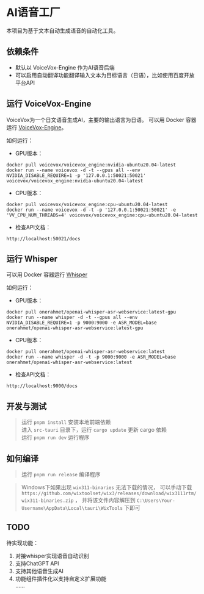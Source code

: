 # AI语音工厂

本项目为基于文本自动生成语音的自动化工具。

## 依赖条件

- 默认以 VoiceVox-Engine 作为AI语音后端
- 可以启用自动翻译功能翻译输入文本为目标语言（日语），比如使用百度开放平台API

## 运行 VoiceVox-Engine

VoiceVox为一个日文语音生成AI，主要的输出语言为日语。
可以用 Docker 容器运行 [VoiceVox-Engine](https://github.com/VOICEVOX/voicevox_engine)。

如何运行：

- GPU版本：
```
docker pull voicevox/voicevox_engine:nvidia-ubuntu20.04-latest
docker run --name voicevox -d -t --gpus all --env NVIDIA_DISABLE_REQUIRE=1 -p '127.0.0.1:50021:50021' voicevox/voicevox_engine:nvidia-ubuntu20.04-latest
```

- CPU版本：
```
docker pull voicevox/voicevox_engine:cpu-ubuntu20.04-latest
docker run --name voicevox -d -t -p '127.0.0.1:50021:50021' -e 'VV_CPU_NUM_THREADS=4' voicevox/voicevox_engine:cpu-ubuntu20.04-latest
```

- 检查API文档：

```
http://localhost:50021/docs
```

## 运行 Whisper

可以用 Docker 容器运行 [Whisper](https://github.com/openai/whisper)

如何运行：

- GPU版本：
```
docker pull onerahmet/openai-whisper-asr-webservice:latest-gpu
docker run --name whisper -d -t --gpus all --env NVIDIA_DISABLE_REQUIRE=1 -p 9000:9000 -e ASR_MODEL=base onerahmet/openai-whisper-asr-webservice:latest-gpu
```

- CPU版本：
```
docker pull onerahmet/openai-whisper-asr-webservice:latest
docker run --name whisper -d -t -p 9000:9000 -e ASR_MODEL=base onerahmet/openai-whisper-asr-webservice:latest
```

- 检查API文档：

```
http://localhost:9000/docs
```

## 开发与测试

> 运行 `pnpm install` 安装本地前端依赖  
> 进入 `src-tauri` 目录下，运行 `cargo update` 更新 cargo 依赖  
> 运行 `pnpm run dev` 运行程序

## 如何编译

> 运行 `pnpm run release` 编译程序  

> Windows下如果出现 `wix311-binaries` 无法下载的情况，
> 可以手动下载 `https://github.com/wixtoolset/wix3/releases/download/wix3111rtm/wix311-binaries.zip` ，
> 并将该文件内容解压到 `C:\Users\Your-Username\AppData\Local\tauri\WixTools` 下即可

## TODO

待实现功能：

1. 对接whisper实现语音自动识别  
2. 支持ChatGPT API   
3. 支持其他语音生成AI  
4. 功能组件插件化以支持自定义扩展功能  
......
